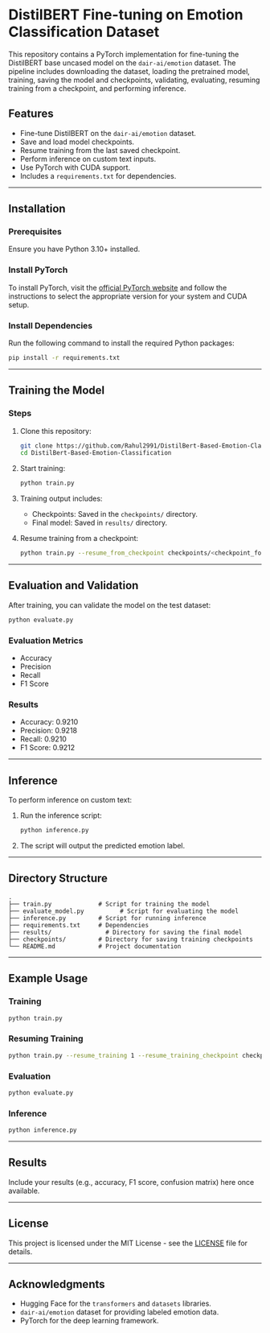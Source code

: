 # DistilBERT Fine-tuning on Emotion Classification Dataset

This repository contains a PyTorch implementation for fine-tuning the DistilBERT base uncased model on the `dair-ai/emotion` dataset. The pipeline includes downloading the dataset, loading the pretrained model, training, saving the model and checkpoints, validating, evaluating, resuming training from a checkpoint, and performing inference.

## Features

- Fine-tune DistilBERT on the `dair-ai/emotion` dataset.
- Save and load model checkpoints.
- Resume training from the last saved checkpoint.
- Perform inference on custom text inputs.
- Use PyTorch with CUDA support.
- Includes a `requirements.txt` for dependencies.

---

## Installation

### Prerequisites
Ensure you have Python 3.10+ installed.

### Install PyTorch
To install PyTorch, visit the [official PyTorch website](https://pytorch.org/get-started/locally/) and follow the instructions to select the appropriate version for your system and CUDA setup.

### Install Dependencies
Run the following command to install the required Python packages:

```bash
pip install -r requirements.txt
```

---

## Training the Model

### Steps
1. Clone this repository:
    ```bash
    git clone https://github.com/Rahul2991/DistilBert-Based-Emotion-Classification.git
    cd DistilBert-Based-Emotion-Classification
    ```

2. Start training:
    ```bash
    python train.py
    ```

3. Training output includes:
    - Checkpoints: Saved in the `checkpoints/` directory.
    - Final model: Saved in `results/` directory.

4. Resume training from a checkpoint:
    ```bash
    python train.py --resume_from_checkpoint checkpoints/<checkpoint_folder>
    ```

---

## Evaluation and Validation

After training, you can validate the model on the test dataset:

```bash
python evaluate.py
```

### Evaluation Metrics
- Accuracy
- Precision
- Recall
- F1 Score

### Results
- Accuracy: 0.9210
- Precision: 0.9218
- Recall: 0.9210
- F1 Score: 0.9212

---

## Inference

To perform inference on custom text:

1. Run the inference script:
    ```bash
    python inference.py
    ```

2. The script will output the predicted emotion label.

---

## Directory Structure

```plaintext
.
├── train.py             # Script for training the model
├── evaluate_model.py          # Script for evaluating the model
├── inference.py         # Script for running inference
├── requirements.txt     # Dependencies
├── results/               # Directory for saving the final model
├── checkpoints/         # Directory for saving training checkpoints
└── README.md            # Project documentation
```

---

## Example Usage

### Training
```bash
python train.py
```

### Resuming Training
```bash
python train.py --resume_training 1 --resume_training_checkpoint checkpoints/checkpoint-10000
```

### Evaluation
```bash
python evaluate.py
```

### Inference
```bash
python inference.py
```

---

## Results
Include your results (e.g., accuracy, F1 score, confusion matrix) here once available.

---

## License
This project is licensed under the MIT License - see the [LICENSE](LICENSE) file for details.

---

## Acknowledgments
- Hugging Face for the `transformers` and `datasets` libraries.
- `dair-ai/emotion` dataset for providing labeled emotion data.
- PyTorch for the deep learning framework.

